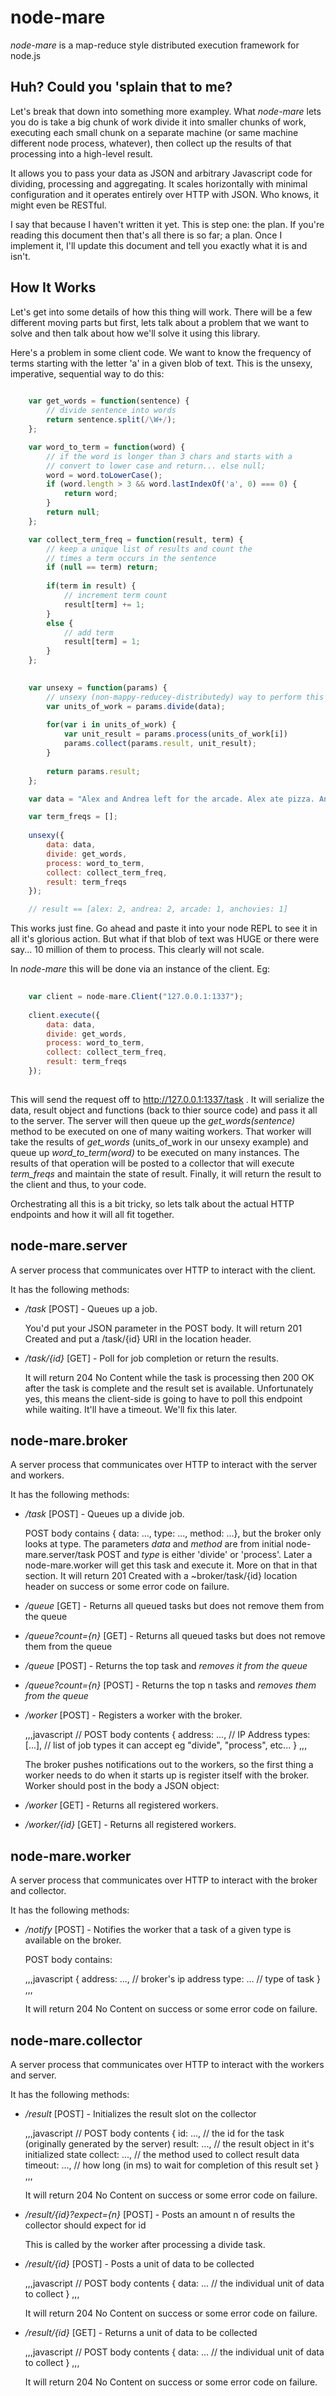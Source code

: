 
node-mare
=========

*node-mare* is a map-reduce style distributed execution framework for node.js

Huh? Could you 'splain that to me?
----------------------------------

Let's break that down into something more exampley. What *node-mare* lets you do is take a big chunk of work divide it into smaller chunks of work, executing each small chunk on a separate machine (or same machine different node process, whatever), then collect up the results of that processing into a high-level result. 

It allows you to pass your data as JSON and arbitrary Javascript code for dividing, processing and aggregating. It scales horizontally with minimal configuration and it operates entirely over HTTP with JSON. Who knows, it might even be RESTful. 

I say that because I haven't written it yet. This is step one: the plan. If you're reading this document then that's all there is so far; a plan. Once I implement it, I'll update this document and tell you exactly what it is and isn't. 

How It Works
------------

Let's get into some details of how this thing will work. There will be a few different moving parts but first, lets talk about a problem that we want to solve and then talk about how we'll solve it using this library.

Here's a problem in some client code. We want to know the frequency of terms starting with the letter 'a' in a given blob of text. This is the unsexy, imperative, sequential way to do this:

```javascript
    
    var get_words = function(sentence) { 
        // divide sentence into words
        return sentence.split(/\W+/);
    };

    var word_to_term = function(word) {       
        // if the word is longer than 3 chars and starts with a
        // convert to lower case and return... else null;
        word = word.toLowerCase();
        if (word.length > 3 && word.lastIndexOf('a', 0) === 0) {
            return word;
        }
        return null;
    };

    var collect_term_freq = function(result, term) {
        // keep a unique list of results and count the 
        // times a term occurs in the sentence
        if (null == term) return;
        
        if(term in result) {
            // increment term count
            result[term] += 1;
        }
        else {
            // add term
            result[term] = 1;
        }    
    };

    
    var unsexy = function(params) { 
        // unsexy (non-mappy-reducey-distributedy) way to perform this operation:
        var units_of_work = params.divide(data);
        
        for(var i in units_of_work) {    
            var unit_result = params.process(units_of_work[i])
            params.collect(params.result, unit_result);
        }
        
        return params.result;
    };

    var data = "Alex and Andrea left for the arcade. Alex ate pizza. Andrea doesn't like anchovies.";

    var term_freqs = [];
    
    unsexy({
        data: data,
        divide: get_words,
        process: word_to_term,
        collect: collect_term_freq,
        result: term_freqs
    });

    // result == [alex: 2, andrea: 2, arcade: 1, anchovies: 1]

```

This works just fine. Go ahead and paste it into your node REPL to see it in all it's glorious action. But what if that blob of text was HUGE or there were say... 10 million of them to process. This clearly will not scale.

In *node-mare* this will be done via an instance of the client. Eg:

```javascript
   
    var client = node-mare.Client("127.0.0.1:1337");
    
    client.execute({ 
        data: data, 
        divide: get_words, 
        process: word_to_term, 
        collect: collect_term_freq, 
        result: term_freqs
    });
   
```

This will send the request off to http://127.0.0.1:1337/task . It will serialize the data, result object and functions (back to thier source code) and pass it all to the server. The server will then queue up the *get_words(sentence)* method to be executed on one of many waiting workers. That worker will take the results of *get_words* (units_of_work in our unsexy example) and queue up *word_to_term(word)* to be executed on many instances. The results of that operation will be posted to a collector that will execute *term_freqs* and maintain the state of result. Finally, it will return the result to the client and thus, to your code. 

Orchestrating all this is a bit tricky, so lets talk about the actual HTTP endpoints and how it will all fit together.

node-mare.server
----------------

A server process that communicates over HTTP to interact with the client.

It has the following methods:

* */task* [POST] - Queues up a job. 

  You'd put your JSON parameter in the POST body. It will return 201 Created and put a /task/{id} URI in the location header.
  
* */task/{id}* [GET] - Poll for job completion or return the results. 

  It will return 204 No Content while the task is processing then 200 OK after the task is complete and the result set is available. Unfortunately yes, this means the client-side is going to have to poll this endpoint while waiting. It'll have a timeout. We'll fix this later.

node-mare.broker
----------------

A server process that communicates over HTTP to interact with the server and workers.

It has the following methods:

* */task* [POST] - Queues up a divide job. 

  POST body contains { data: ..., type: ..., method: ...}, but the broker only looks at type. The parameters *data* and *method* are from initial node-mare.server/task POST and *type* is either 'divide' or 'process'. Later a node-mare.worker will get this task and execute it. More on that in that section. It will return 201 Created with a ~broker/task/{id} location header on success or some error code on failure. 

* */queue* [GET] - Returns all queued tasks but does not remove them from the queue
* */queue?count={n}* [GET] - Returns all queued tasks but does not remove them from the queue
* */queue* [POST] - Returns the top task and *removes it from the queue*
* */queue?count={n}* [POST] - Returns the top n tasks and *removes them from the queue*
* */worker*  [POST] - Registers a worker with the broker. 

  ,,,javascript 
     // POST body contents
     { 
         address: ..., // IP Address
         types: [...], // list of job types it can accept eg "divide", "process", etc... 
     }
  ,,,

  The broker pushes notifications out to the workers, so the first thing a worker needs to do when it starts up is register itself with the broker. Worker should post in the body a JSON object:

* */worker*  [GET] - Returns all registered workers.
* */worker/{id}*  [GET] - Returns all registered workers.

node-mare.worker
----------------

A server process that communicates over HTTP to interact with the broker and collector.

It has the following methods:

* */notify* [POST] - Notifies the worker that a task of a given type is available on the broker.

  POST body contains:
  
  ,,,javascript
      { 
          address: ..., // broker's ip address
          type: ...     // type of task
      }
  ,,,

  It will return 204 No Content on success or some error code on failure. 

node-mare.collector
-------------------

A server process that communicates over HTTP to interact with the workers and server.

It has the following methods:

* */result* [POST] - Initializes the result slot on the collector

  ,,,javascript
      // POST body contents
      { 
          id: ...,        // the id for the task (originally generated by the server)
          result: ...,    // the result object in it's initialized state
          collect: ...,   // the method used to collect result data
          timeout: ...,   // how long (in ms) to wait for completion of this result set
      }
  ,,,

  It will return 204 No Content on success or some error code on failure. 

* */result/{id}?expect={n}* [POST] - Posts an amount n of results the collector should expect for id

   This is called by the worker after processing a divide task. 
   
* */result/{id}* [POST] - Posts a unit of data to be collected

  ,,,javascript
      // POST body contents
      { 
          data: ...      // the individual unit of data to collect
      }
  ,,,

  It will return 204 No Content on success or some error code on failure. 

* */result/{id}* [GET] - Returns a unit of data to be collected
  
  ,,,javascript
      // POST body contents
      { 
          data: ...      // the individual unit of data to collect
      }
  ,,,

  It will return 204 No Content on success or some error code on failure. 

